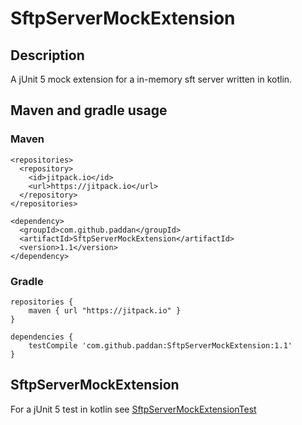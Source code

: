 # SftpServerMockExtension

## Description
A jUnit 5 mock extension for a in-memory sft server written in kotlin.

## Maven and gradle usage

### Maven
```
<repositories>
  <repository>
    <id>jitpack.io</id>
    <url>https://jitpack.io</url>
  </repository>
</repositories>

<dependency>
  <groupId>com.github.paddan</groupId>
  <artifactId>SftpServerMockExtension</artifactId>
  <version>1.1</version>
</dependency>
```

### Gradle
```
repositories {
    maven { url "https://jitpack.io" }
}

dependencies {
    testCompile 'com.github.paddan:SftpServerMockExtension:1.1'
}
```

## SftpServerMockExtension

For a jUnit 5 test in kotlin see [SftpServerMockExtensionTest](src/test/kotlin/com/github/paddan/sftpserver/SftpServerMockExtensionTest.kt)
